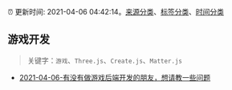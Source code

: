 :alarm_clock: 更新时间: 2021-04-06 04:42:14。[来源分类](../README.md)、[标签分类](../TAGS.md)、[时间分类](../TIMELINE.md)

## 游戏开发


> 关键字：`游戏`、`Three.js`、`Create.js`、`Matter.js`



- [2021-04-06-有没有做游戏后端开发的朋友，想请教一些问题](https://www.v2ex.com/t/768328) 